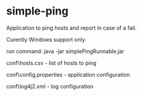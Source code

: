# simple-ping
Application to ping hosts and report in case of a fail.

Curently Windows support only.

run command: java -jar simplePingRunnable.jar

conf\hosts.csv - list of hosts to ping

conf\config.properties - application configuration

conf\log4j2.xml - log configuration
